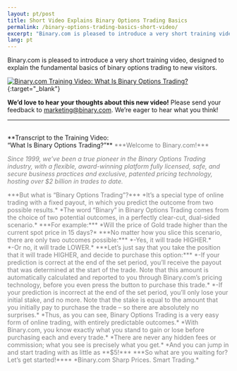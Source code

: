 ```yaml
---
layout: pt/post
title: Short Video Explains Binary Options Trading Basics
permalink: /binary-options-trading-basics-short-video/
excerpt: "Binary.com is pleased to introduce a very short training video, designed to explain the fundamental basics of binary options trading to new visitors..."
lang: pt
---
```



Binary.com is pleased to introduce a very short training video, designed to explain the fundamental basics of binary options trading to new visitors.

[![Binary.com Training Video: What Is Binary Options Trading?](http://img.youtube.com/vi/vgV_9wwiJbU/0.jpg)](https://www.youtube.com/watch?v=vgV_9wwiJbU){:target="_blank"}

**We’d love to hear your thoughts about this new video!** Please send your feedback to [marketing@binary.com](mailto:marketing@binary.com). We’re eager to hear what you think!

***

<br>
**Transcript to the Training Video: 
<br>
“What Is Binary Options Trading?”**

<span style="color:grey">
***Welcome to Binary.com!***
</span>

*<span style="color:grey">Since 1999, we’ve been a true pioneer in the Binary Options Trading industry, with a flexible, award-winning platform fully licensed, safe, and secure business practices and exclusive, patented pricing technology, hosting over $2 billion in trades to date. </span>*

<span style="color:grey">
***But what is “Binary Options Trading”?***
</span>

<span style="color:grey">
*It’s a special type of online trading with a fixed payout, in which you predict the outcome from two possible results.*
</span>


<span style="color:grey">
*The word “Binary” in Binary Options Trading comes from the choice of two potential outcomes, in a perfectly clear-cut, dual-sided scenario.*
</span>

<span style="color:grey">
***For example:***
</span>

<span style="color:grey">
*Will the price of Gold trade higher than the current spot price in 15 days?*
</span>


<span style="color:grey">
***No matter how you slice this scenario, there are only two outcomes possible:***
</span>

<span style="color:grey">
*-Yes, it will trade HIGHER.*
<br>
</span>

<span style="color:grey">
*-Or no, it will trade LOWER.*
</span>


<span style="color:grey">
***Let’s just say that you take the position that it will trade HIGHER, and decide to purchase this option:***
</span>

<span style="color:grey">
*-If your prediction is correct at the end of the set period, you’ll receive the payout that was determined at the start of the trade. Note that this amount is automatically calculated and reported to you through Binary.com’s pricing technology, before you even press the button to purchase this trade.*
</span>

<span style="color:grey">
*-If your prediction is incorrect at the end of the set period, you’ll only lose your initial stake, and no more. Note that the stake is equal to the amount that you initially pay to purchase the trade – so there are absolutely no surprises.*
</span>

<span style="color:grey">
*Thus, as you can see, Binary Options Trading is a very easy form of online trading, with entirely predictable outcomes.*
</span>

<span style="color:grey">
*With Binary.com, you know exactly what you stand to gain or lose before purchasing each and every trade.*
</span>

<span style="color:grey">
*There are never any hidden fees or commission; what you see is precisely what you get.*
</span>

<span style="color:grey">
*And you can jump in and start trading with as little as **$5!***
</span>

<span style="color:grey">
***So what are you waiting for?  
Let’s get started!****
</span>

<span style="color:grey">
*Binary.com  
Sharp Prices.  Smart Trading.*
</span>



